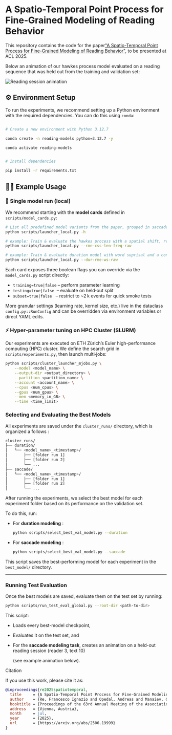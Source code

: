 # A Spatio-Temporal Point Process for Fine-Grained Modeling of Reading Behavior

This repository contains the code for the paper[&#34;A Spatio-Temporal Point Process for Fine-Grained Modeling of Reading Behavior&#34;](https://arxiv.org/abs/2506.19999), to be presented at ACL 2025.

Below an animation of our hawkes process model evaluated on a reading sequence that was held out from the training and validation set:

![Reading session animation](image/held_out_sess.gif)

## ⚙️ Environment Setup

To run the experiments, we recommend setting up a Python environment with the required dependencies. You can do this using `conda`:

```bash

# Create a new environment with Python 3.12.7

conda create -n reading-models python=3.12.7 -y

conda activate reading-models


# Install dependencies

pip install -r requirements.txt
```

## 🧑‍💻 Example Usage

### 🌱 Single model run (local)

We recommend starting with the **model cards** defined in `scripts/model_cards.py`:

```bash
# List all predefined model variants from the paper, grouped in saccade and duration models, on filtered or full (raw) scanpaths
python scripts/launcher_local.py -h

# example: Train & evaluate the hawkes process with a spatial shift, reader specific effects, and word length as predictor on the raw scanpath dataset 
python scripts/launcher_local.py --rme-css-len-freq-raw

# example: Train & evaluate duration model with word suprisal and a convolved past spillover effects
python scripts/launcher_local.py --dur-rme-ws-raw

```

Each card exposes three boolean flags you can override via the `model_cards.py` script directly:

* `training=true|false` – perform parameter learning
* `testing=true|false`  – evaluate on held‑out split
* `subset=true|false`   – restrict to ~2 k events for quick smoke tests

More granular settings (learning rate, kernel size, etc.) live in the dataclass `config.py::RunConfig` and can be overridden via environment variables or direct YAML edits.

### ⚡ Hyper‑parameter tuning on HPC Cluster (SLURM)

Our experiments are executed on ETH Zürich’s Euler high-performance computing (HPC) cluster.  We define the search grid in `scripts/experiments.py`, then launch multi‑jobs:

```bash
python scripts/cluster_launcher_mjobs.py \
    --model <model_name> \
    --output-dir <output_directory> \
    --partition <partition_name> \
    --account <account_name> \
    --cpus <num_cpus> \
    --gpus <num_gpus> \
    --mem <memory_in_GB> \
    --time <time_limit>

```

### Selecting and Evaluating the Best Models

All experiments are saved under the `cluster_runs/` directory, which is organized a follows :

```bash
cluster_runs/
├── duration/
│   └── <model_name>_<timestamp>/
│       ├── [folder run 1]
│       ├── [folder run 2]
│       └── ... 
├── saccade/
│   └── <model_name>_<timestamp>/
│       ├── [folder run 1]
│       ├── [folder run 2]
│       └── ...
```

After running the experiments, we select the best model for each experiment folder based on its performance on the validation set.

To do this, run:

* For  **duration modeling** :
  ```bash
  python scripts/select_best_val_model.py --duration
  ```
* For  **saccade modeling** :
  ```bash
  python scripts/select_best_val_model.py --saccade
  ```

This script saves the best-performing model for each experiment in the `best_model/` directory.

---

### Running Test Evaluation

Once the best models are saved, evaluate them on the test set by running:

```bash
python scripts/run_test_eval_global.py --root-dir <path-to-dir>
```

This script:

* Loads every best-model checkpoint,
* Evaluates it on the test set, and
* For the **saccade modeling task**, creates an animation on a held-out reading session (reader 3, text 10)

  (see example animation below).

Citation

If you use this work, please cite it as:

```bibtex
@inproceedings{re2025spatiotemporal,
  title     = {A Spatio-Temporal Point Process for Fine-Grained Modeling of Reading Behavior},
  author    = {Re, Francesco Ignazio and Opedal, Andreas and Manaiev, Glib and Giulianelli, Mario and Cotterell, Ryan},
  booktitle = {Proceedings of the 63rd Annual Meeting of the Association for Computational Linguistics (ACL)},
  address   = {Vienna, Austria},
  month     = jul,
  year      = {2025},
  url       = {https://arxiv.org/abs/2506.19999}
}
```
